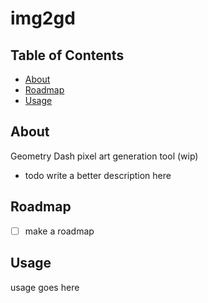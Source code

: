 # img2gd

## Table of Contents
+ [About](#about)
+ [Roadmap](#roadmap)
+ [Usage](#usage)

## About <a name = "about"></a>
Geometry Dash pixel art generation tool (wip)
- todo write a better description here

## Roadmap <a name = "roadmap"></a>
 - [ ] make a roadmap

## Usage <a name = "usage"></a>
usage goes here

